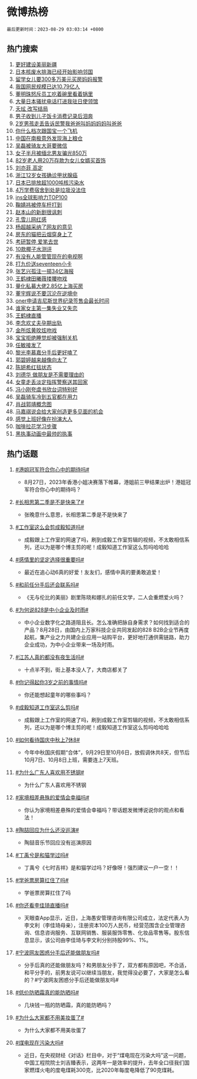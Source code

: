 # 微博热榜

`最后更新时间：2023-08-29 03:03:14 +0800`

## 热门搜索

1. [更好建设美丽新疆](https://m.weibo.cn/search?containerid=100103type%3D1%26t%3D10%26q%3D%23%E6%9B%B4%E5%A5%BD%E5%BB%BA%E8%AE%BE%E7%BE%8E%E4%B8%BD%E6%96%B0%E7%96%86%23&stream_entry_id=51&isnewpage=1&extparam=seat%3D1%26pos%3D0%26filter_type%3Drealtimehot%26cate%3D10103%26stream_entry_id%3D51%26dgr%3D0%26c_type%3D51%26display_time%3D1693249393%26pre_seqid%3D1693249393614027346144&luicode=10000011&lfid=106003type%253D25%2526t%253D3%2526disable_hot%253D1%2526filter_type%253Drealtimehot)
1. [日本核废水排海已经开始影响邻国](https://m.weibo.cn/search?containerid=100103type%3D1%26t%3D10%26q%3D%23%E6%97%A5%E6%9C%AC%E6%A0%B8%E5%BA%9F%E6%B0%B4%E6%8E%92%E6%B5%B7%E5%B7%B2%E7%BB%8F%E5%BC%80%E5%A7%8B%E5%BD%B1%E5%93%8D%E9%82%BB%E5%9B%BD%23&stream_entry_id=31&isnewpage=1&extparam=seat%3D1%26c_type%3D31%26realpos%3D1%26stream_entry_id%3D31%26band_rank%3D1%26pos%3D0%26dgr%3D0%26cate%3D5001%26lcate%3D5001%26flag%3D2%26q%3D%2523%25E6%2597%25A5%25E6%259C%25AC%25E6%25A0%25B8%25E5%25BA%259F%25E6%25B0%25B4%25E6%258E%2592%25E6%25B5%25B7%25E5%25B7%25B2%25E7%25BB%258F%25E5%25BC%2580%25E5%25A7%258B%25E5%25BD%25B1%25E5%2593%258D%25E9%2582%25BB%25E5%259B%25BD%2523%26filter_type%3Drealtimehot%26display_time%3D1693249393%26pre_seqid%3D1693249393614027346144&luicode=10000011&lfid=106003type%253D25%2526t%253D3%2526disable_hot%253D1%2526filter_type%253Drealtimehot)
1. [留学女儿要300多万美元买房妈妈报警](https://m.weibo.cn/search?containerid=100103type%3D1%26t%3D10%26q%3D%23%E7%95%99%E5%AD%A6%E5%A5%B3%E5%84%BF%E8%A6%81300%E5%A4%9A%E4%B8%87%E7%BE%8E%E5%85%83%E4%B9%B0%E6%88%BF%E5%A6%88%E5%A6%88%E6%8A%A5%E8%AD%A6%23&stream_entry_id=31&isnewpage=1&extparam=seat%3D1%26c_type%3D31%26realpos%3D2%26stream_entry_id%3D31%26band_rank%3D2%26pos%3D1%26dgr%3D0%26cate%3D5001%26lcate%3D5001%26flag%3D2%26q%3D%2523%25E7%2595%2599%25E5%25AD%25A6%25E5%25A5%25B3%25E5%2584%25BF%25E8%25A6%2581300%25E5%25A4%259A%25E4%25B8%2587%25E7%25BE%258E%25E5%2585%2583%25E4%25B9%25B0%25E6%2588%25BF%25E5%25A6%2588%25E5%25A6%2588%25E6%258A%25A5%25E8%25AD%25A6%2523%26filter_type%3Drealtimehot%26display_time%3D1693249393%26pre_seqid%3D1693249393614027346144&luicode=10000011&lfid=106003type%253D25%2526t%253D3%2526disable_hot%253D1%2526filter_type%253Drealtimehot)
1. [我国网民规模已达10.79亿人](https://m.weibo.cn/search?containerid=100103type%3D1%26t%3D10%26q%3D%23%E6%88%91%E5%9B%BD%E7%BD%91%E6%B0%91%E8%A7%84%E6%A8%A1%E5%B7%B2%E8%BE%BE10.79%E4%BA%BF%E4%BA%BA%23&stream_entry_id=31&isnewpage=1&extparam=seat%3D1%26c_type%3D31%26realpos%3D3%26stream_entry_id%3D31%26band_rank%3D3%26pos%3D2%26dgr%3D0%26cate%3D5001%26lcate%3D5001%26flag%3D0%26q%3D%2523%25E6%2588%2591%25E5%259B%25BD%25E7%25BD%2591%25E6%25B0%2591%25E8%25A7%2584%25E6%25A8%25A1%25E5%25B7%25B2%25E8%25BE%25BE10.79%25E4%25BA%25BF%25E4%25BA%25BA%2523%26filter_type%3Drealtimehot%26display_time%3D1693249393%26pre_seqid%3D1693249393614027346144&luicode=10000011&lfid=106003type%253D25%2526t%253D3%2526disable_hot%253D1%2526filter_type%253Drealtimehot)
1. [董明珠怒斥员工吃着碗里看着锅里](https://m.weibo.cn/search?containerid=100103type%3D1%26t%3D10%26q%3D%23%E8%91%A3%E6%98%8E%E7%8F%A0%E6%80%92%E6%96%A5%E5%91%98%E5%B7%A5%E5%90%83%E7%9D%80%E7%A2%97%E9%87%8C%E7%9C%8B%E7%9D%80%E9%94%85%E9%87%8C%23&stream_entry_id=31&isnewpage=1&extparam=seat%3D1%26c_type%3D31%26realpos%3D4%26stream_entry_id%3D31%26band_rank%3D4%26pos%3D3%26dgr%3D0%26cate%3D5001%26lcate%3D5001%26flag%3D2%26q%3D%2523%25E8%2591%25A3%25E6%2598%258E%25E7%258F%25A0%25E6%2580%2592%25E6%2596%25A5%25E5%2591%2598%25E5%25B7%25A5%25E5%2590%2583%25E7%259D%2580%25E7%25A2%2597%25E9%2587%258C%25E7%259C%258B%25E7%259D%2580%25E9%2594%2585%25E9%2587%258C%2523%26filter_type%3Drealtimehot%26display_time%3D1693249393%26pre_seqid%3D1693249393614027346144&luicode=10000011&lfid=106003type%253D25%2526t%253D3%2526disable_hot%253D1%2526filter_type%253Drealtimehot)
1. [大量日本骚扰电话打进我驻日使领馆](https://m.weibo.cn/search?containerid=100103type%3D1%26t%3D10%26q%3D%23%E5%A4%A7%E9%87%8F%E6%97%A5%E6%9C%AC%E9%AA%9A%E6%89%B0%E7%94%B5%E8%AF%9D%E6%89%93%E8%BF%9B%E6%88%91%E9%A9%BB%E6%97%A5%E4%BD%BF%E9%A2%86%E9%A6%86%23&stream_entry_id=31&isnewpage=1&extparam=seat%3D1%26c_type%3D31%26realpos%3D5%26stream_entry_id%3D31%26band_rank%3D5%26pos%3D4%26dgr%3D0%26cate%3D5001%26lcate%3D5001%26flag%3D16%26q%3D%2523%25E5%25A4%25A7%25E9%2587%258F%25E6%2597%25A5%25E6%259C%25AC%25E9%25AA%259A%25E6%2589%25B0%25E7%2594%25B5%25E8%25AF%259D%25E6%2589%2593%25E8%25BF%259B%25E6%2588%2591%25E9%25A9%25BB%25E6%2597%25A5%25E4%25BD%25BF%25E9%25A2%2586%25E9%25A6%2586%2523%26filter_type%3Drealtimehot%26display_time%3D1693249393%26pre_seqid%3D1693249393614027346144&luicode=10000011&lfid=106003type%253D25%2526t%253D3%2526disable_hot%253D1%2526filter_type%253Drealtimehot)
1. [夭玹 改写结局](https://m.weibo.cn/search?containerid=100103type%3D1%26t%3D10%26q%3D%E5%A4%AD%E7%8E%B9+%E6%94%B9%E5%86%99%E7%BB%93%E5%B1%80&stream_entry_id=31&isnewpage=1&extparam=seat%3D1%26c_type%3D31%26realpos%3D6%26stream_entry_id%3D31%26band_rank%3D6%26pos%3D5%26dgr%3D0%26cate%3D5001%26lcate%3D5001%26flag%3D0%26q%3D%25E5%25A4%25AD%25E7%258E%25B9%2520%25E6%2594%25B9%25E5%2586%2599%25E7%25BB%2593%25E5%25B1%2580%26filter_type%3Drealtimehot%26display_time%3D1693249393%26pre_seqid%3D1693249393614027346144&luicode=10000011&lfid=106003type%253D25%2526t%253D3%2526disable_hot%253D1%2526filter_type%253Drealtimehot)
1. [男子收到儿子饭卡消费记录后泪奔](https://m.weibo.cn/search?containerid=100103type%3D1%26t%3D10%26q%3D%23%E7%94%B7%E5%AD%90%E6%94%B6%E5%88%B0%E5%84%BF%E5%AD%90%E9%A5%AD%E5%8D%A1%E6%B6%88%E8%B4%B9%E8%AE%B0%E5%BD%95%E5%90%8E%E6%B3%AA%E5%A5%94%23&stream_entry_id=31&isnewpage=1&extparam=seat%3D1%26c_type%3D31%26realpos%3D7%26stream_entry_id%3D31%26band_rank%3D7%26pos%3D6%26dgr%3D0%26cate%3D5001%26lcate%3D5001%26flag%3D32768%26q%3D%2523%25E7%2594%25B7%25E5%25AD%2590%25E6%2594%25B6%25E5%2588%25B0%25E5%2584%25BF%25E5%25AD%2590%25E9%25A5%25AD%25E5%258D%25A1%25E6%25B6%2588%25E8%25B4%25B9%25E8%25AE%25B0%25E5%25BD%2595%25E5%2590%258E%25E6%25B3%25AA%25E5%25A5%2594%2523%26filter_type%3Drealtimehot%26display_time%3D1693249393%26pre_seqid%3D1693249393614027346144&luicode=10000011&lfid=106003type%253D25%2526t%253D3%2526disable_hot%253D1%2526filter_type%253Drealtimehot)
1. [2岁男孩走丢告诉民警我爸爸叫妈妈妈妈叫爸爸](https://m.weibo.cn/search?containerid=100103type%3D1%26t%3D10%26q%3D%232%E5%B2%81%E7%94%B7%E5%AD%A9%E8%B5%B0%E4%B8%A2%E5%91%8A%E8%AF%89%E6%B0%91%E8%AD%A6%E6%88%91%E7%88%B8%E7%88%B8%E5%8F%AB%E5%A6%88%E5%A6%88%E5%A6%88%E5%A6%88%E5%8F%AB%E7%88%B8%E7%88%B8%23&stream_entry_id=31&isnewpage=1&extparam=seat%3D1%26c_type%3D31%26realpos%3D8%26stream_entry_id%3D31%26band_rank%3D8%26pos%3D7%26dgr%3D0%26cate%3D5001%26lcate%3D5001%26flag%3D32768%26q%3D%25232%25E5%25B2%2581%25E7%2594%25B7%25E5%25AD%25A9%25E8%25B5%25B0%25E4%25B8%25A2%25E5%2591%258A%25E8%25AF%2589%25E6%25B0%2591%25E8%25AD%25A6%25E6%2588%2591%25E7%2588%25B8%25E7%2588%25B8%25E5%258F%25AB%25E5%25A6%2588%25E5%25A6%2588%25E5%25A6%2588%25E5%25A6%2588%25E5%258F%25AB%25E7%2588%25B8%25E7%2588%25B8%2523%26filter_type%3Drealtimehot%26display_time%3D1693249393%26pre_seqid%3D1693249393614027346144&luicode=10000011&lfid=106003type%253D25%2526t%253D3%2526disable_hot%253D1%2526filter_type%253Drealtimehot)
1. [你什么档次跟国宝一个飞机](https://m.weibo.cn/search?containerid=100103type%3D1%26t%3D10%26q%3D%23%E4%BD%A0%E4%BB%80%E4%B9%88%E6%A1%A3%E6%AC%A1%E8%B7%9F%E5%9B%BD%E5%AE%9D%E4%B8%80%E4%B8%AA%E9%A3%9E%E6%9C%BA%23&stream_entry_id=31&isnewpage=1&extparam=seat%3D1%26c_type%3D31%26realpos%3D9%26stream_entry_id%3D31%26band_rank%3D9%26pos%3D8%26dgr%3D0%26cate%3D5001%26lcate%3D5001%26flag%3D32768%26q%3D%2523%25E4%25BD%25A0%25E4%25BB%2580%25E4%25B9%2588%25E6%25A1%25A3%25E6%25AC%25A1%25E8%25B7%259F%25E5%259B%25BD%25E5%25AE%259D%25E4%25B8%2580%25E4%25B8%25AA%25E9%25A3%259E%25E6%259C%25BA%2523%26filter_type%3Drealtimehot%26display_time%3D1693249393%26pre_seqid%3D1693249393614027346144&luicode=10000011&lfid=106003type%253D25%2526t%253D3%2526disable_hot%253D1%2526filter_type%253Drealtimehot)
1. [中国在南极意外发现海上粮仓](https://m.weibo.cn/search?containerid=100103type%3D1%26t%3D10%26q%3D%23%E4%B8%AD%E5%9B%BD%E5%9C%A8%E5%8D%97%E6%9E%81%E6%84%8F%E5%A4%96%E5%8F%91%E7%8E%B0%E6%B5%B7%E4%B8%8A%E7%B2%AE%E4%BB%93%23&stream_entry_id=31&isnewpage=1&extparam=seat%3D1%26c_type%3D31%26realpos%3D10%26stream_entry_id%3D31%26band_rank%3D10%26pos%3D9%26dgr%3D0%26cate%3D5001%26lcate%3D5001%26flag%3D0%26q%3D%2523%25E4%25B8%25AD%25E5%259B%25BD%25E5%259C%25A8%25E5%258D%2597%25E6%259E%2581%25E6%2584%258F%25E5%25A4%2596%25E5%258F%2591%25E7%258E%25B0%25E6%25B5%25B7%25E4%25B8%258A%25E7%25B2%25AE%25E4%25BB%2593%2523%26filter_type%3Drealtimehot%26display_time%3D1693249393%26pre_seqid%3D1693249393614027346144&luicode=10000011&lfid=106003type%253D25%2526t%253D3%2526disable_hot%253D1%2526filter_type%253Drealtimehot)
1. [吴磊被骑友大哥要微信](https://m.weibo.cn/search?containerid=100103type%3D1%26t%3D10%26q%3D%23%E5%90%B4%E7%A3%8A%E8%A2%AB%E9%AA%91%E5%8F%8B%E5%A4%A7%E5%93%A5%E8%A6%81%E5%BE%AE%E4%BF%A1%23&stream_entry_id=31&isnewpage=1&extparam=seat%3D1%26c_type%3D31%26realpos%3D11%26stream_entry_id%3D31%26band_rank%3D11%26pos%3D10%26dgr%3D0%26cate%3D5001%26lcate%3D5001%26flag%3D2%26q%3D%2523%25E5%2590%25B4%25E7%25A3%258A%25E8%25A2%25AB%25E9%25AA%2591%25E5%258F%258B%25E5%25A4%25A7%25E5%2593%25A5%25E8%25A6%2581%25E5%25BE%25AE%25E4%25BF%25A1%2523%26filter_type%3Drealtimehot%26display_time%3D1693249393%26pre_seqid%3D1693249393614027346144&luicode=10000011&lfid=106003type%253D25%2526t%253D3%2526disable_hot%253D1%2526filter_type%253Drealtimehot)
1. [女子半月被缅北男友骗光850万](https://m.weibo.cn/search?containerid=100103type%3D1%26t%3D10%26q%3D%23%E5%A5%B3%E5%AD%90%E5%8D%8A%E6%9C%88%E8%A2%AB%E7%BC%85%E5%8C%97%E7%94%B7%E5%8F%8B%E9%AA%97%E5%85%89850%E4%B8%87%23&stream_entry_id=31&isnewpage=1&extparam=seat%3D1%26c_type%3D31%26realpos%3D12%26stream_entry_id%3D31%26band_rank%3D12%26pos%3D11%26dgr%3D0%26cate%3D5001%26lcate%3D5001%26flag%3D0%26q%3D%2523%25E5%25A5%25B3%25E5%25AD%2590%25E5%258D%258A%25E6%259C%2588%25E8%25A2%25AB%25E7%25BC%2585%25E5%258C%2597%25E7%2594%25B7%25E5%258F%258B%25E9%25AA%2597%25E5%2585%2589850%25E4%25B8%2587%2523%26filter_type%3Drealtimehot%26display_time%3D1693249393%26pre_seqid%3D1693249393614027346144&luicode=10000011&lfid=106003type%253D25%2526t%253D3%2526disable_hot%253D1%2526filter_type%253Drealtimehot)
1. [82岁老人用20万存款为女儿女婿买首饰](https://m.weibo.cn/search?containerid=100103type%3D1%26t%3D10%26q%3D%2382%E5%B2%81%E8%80%81%E4%BA%BA%E7%94%A820%E4%B8%87%E5%AD%98%E6%AC%BE%E4%B8%BA%E5%A5%B3%E5%84%BF%E5%A5%B3%E5%A9%BF%E4%B9%B0%E9%A6%96%E9%A5%B0%23&stream_entry_id=31&isnewpage=1&extparam=seat%3D1%26c_type%3D31%26realpos%3D13%26stream_entry_id%3D31%26band_rank%3D13%26pos%3D12%26dgr%3D0%26cate%3D5001%26lcate%3D5001%26flag%3D32768%26q%3D%252382%25E5%25B2%2581%25E8%2580%2581%25E4%25BA%25BA%25E7%2594%25A820%25E4%25B8%2587%25E5%25AD%2598%25E6%25AC%25BE%25E4%25B8%25BA%25E5%25A5%25B3%25E5%2584%25BF%25E5%25A5%25B3%25E5%25A9%25BF%25E4%25B9%25B0%25E9%25A6%2596%25E9%25A5%25B0%2523%26filter_type%3Drealtimehot%26display_time%3D1693249393%26pre_seqid%3D1693249393614027346144&luicode=10000011&lfid=106003type%253D25%2526t%253D3%2526disable_hot%253D1%2526filter_type%253Drealtimehot)
1. [刘亦菲 高定](https://m.weibo.cn/search?containerid=100103type%3D1%26t%3D10%26q%3D%E5%88%98%E4%BA%A6%E8%8F%B2+%E9%AB%98%E5%AE%9A&stream_entry_id=31&isnewpage=1&extparam=seat%3D1%26c_type%3D31%26realpos%3D14%26stream_entry_id%3D31%26band_rank%3D14%26pos%3D13%26dgr%3D0%26cate%3D5001%26lcate%3D5001%26flag%3D0%26q%3D%25E5%2588%2598%25E4%25BA%25A6%25E8%258F%25B2%2520%25E9%25AB%2598%25E5%25AE%259A%26filter_type%3Drealtimehot%26display_time%3D1693249393%26pre_seqid%3D1693249393614027346144&luicode=10000011&lfid=106003type%253D25%2526t%253D3%2526disable_hot%253D1%2526filter_type%253Drealtimehot)
1. [浙江12岁女孩确诊甲状腺癌](https://m.weibo.cn/search?containerid=100103type%3D1%26t%3D10%26q%3D%23%E6%B5%99%E6%B1%9F12%E5%B2%81%E5%A5%B3%E5%AD%A9%E7%A1%AE%E8%AF%8A%E7%94%B2%E7%8A%B6%E8%85%BA%E7%99%8C%23&stream_entry_id=31&isnewpage=1&extparam=seat%3D1%26c_type%3D31%26realpos%3D15%26stream_entry_id%3D31%26band_rank%3D15%26pos%3D14%26dgr%3D0%26cate%3D5001%26lcate%3D5001%26flag%3D0%26q%3D%2523%25E6%25B5%2599%25E6%25B1%259F12%25E5%25B2%2581%25E5%25A5%25B3%25E5%25AD%25A9%25E7%25A1%25AE%25E8%25AF%258A%25E7%2594%25B2%25E7%258A%25B6%25E8%2585%25BA%25E7%2599%258C%2523%26filter_type%3Drealtimehot%26display_time%3D1693249393%26pre_seqid%3D1693249393614027346144&luicode=10000011&lfid=106003type%253D25%2526t%253D3%2526disable_hot%253D1%2526filter_type%253Drealtimehot)
1. [日本已排放超1000吨核污染水](https://m.weibo.cn/search?containerid=100103type%3D1%26t%3D10%26q%3D%23%E6%97%A5%E6%9C%AC%E5%B7%B2%E6%8E%92%E6%94%BE%E8%B6%851000%E5%90%A8%E6%A0%B8%E6%B1%A1%E6%9F%93%E6%B0%B4%23&stream_entry_id=31&isnewpage=1&extparam=seat%3D1%26c_type%3D31%26realpos%3D16%26stream_entry_id%3D31%26band_rank%3D16%26pos%3D15%26dgr%3D0%26cate%3D5001%26lcate%3D5001%26flag%3D0%26q%3D%2523%25E6%2597%25A5%25E6%259C%25AC%25E5%25B7%25B2%25E6%258E%2592%25E6%2594%25BE%25E8%25B6%25851000%25E5%2590%25A8%25E6%25A0%25B8%25E6%25B1%25A1%25E6%259F%2593%25E6%25B0%25B4%2523%26filter_type%3Drealtimehot%26display_time%3D1693249393%26pre_seqid%3D1693249393614027346144&luicode=10000011&lfid=106003type%253D25%2526t%253D3%2526disable_hot%253D1%2526filter_type%253Drealtimehot)
1. [4万学费宿舍到处是垃圾没法住](https://m.weibo.cn/search?containerid=100103type%3D1%26t%3D10%26q%3D%234%E4%B8%87%E5%AD%A6%E8%B4%B9%E5%AE%BF%E8%88%8D%E5%88%B0%E5%A4%84%E6%98%AF%E5%9E%83%E5%9C%BE%E6%B2%A1%E6%B3%95%E4%BD%8F%23&stream_entry_id=31&isnewpage=1&extparam=seat%3D1%26c_type%3D31%26realpos%3D17%26stream_entry_id%3D31%26band_rank%3D17%26pos%3D16%26dgr%3D0%26cate%3D5001%26lcate%3D5001%26flag%3D0%26q%3D%25234%25E4%25B8%2587%25E5%25AD%25A6%25E8%25B4%25B9%25E5%25AE%25BF%25E8%2588%258D%25E5%2588%25B0%25E5%25A4%2584%25E6%2598%25AF%25E5%259E%2583%25E5%259C%25BE%25E6%25B2%25A1%25E6%25B3%2595%25E4%25BD%258F%2523%26filter_type%3Drealtimehot%26display_time%3D1693249393%26pre_seqid%3D1693249393614027346144&luicode=10000011&lfid=106003type%253D25%2526t%253D3%2526disable_hot%253D1%2526filter_type%253Drealtimehot)
1. [ins全球影响力TOP100](https://m.weibo.cn/search?containerid=100103type%3D1%26t%3D10%26q%3Dins%E5%85%A8%E7%90%83%E5%BD%B1%E5%93%8D%E5%8A%9BTOP100&stream_entry_id=31&isnewpage=1&extparam=seat%3D1%26c_type%3D31%26realpos%3D18%26stream_entry_id%3D31%26band_rank%3D18%26pos%3D17%26dgr%3D0%26cate%3D5001%26lcate%3D5001%26flag%3D0%26q%3Dins%25E5%2585%25A8%25E7%2590%2583%25E5%25BD%25B1%25E5%2593%258D%25E5%258A%259BTOP100%26filter_type%3Drealtimehot%26display_time%3D1693249393%26pre_seqid%3D1693249393614027346144&luicode=10000011&lfid=106003type%253D25%2526t%253D3%2526disable_hot%253D1%2526filter_type%253Drealtimehot)
1. [鞠婧祎被停车杆打到](https://m.weibo.cn/search?containerid=100103type%3D1%26t%3D10%26q%3D%23%E9%9E%A0%E5%A9%A7%E7%A5%8E%E8%A2%AB%E5%81%9C%E8%BD%A6%E6%9D%86%E6%89%93%E5%88%B0%23&stream_entry_id=31&isnewpage=1&extparam=seat%3D1%26c_type%3D31%26realpos%3D19%26stream_entry_id%3D31%26band_rank%3D19%26pos%3D18%26dgr%3D0%26cate%3D5001%26lcate%3D5001%26flag%3D0%26q%3D%2523%25E9%259E%25A0%25E5%25A9%25A7%25E7%25A5%258E%25E8%25A2%25AB%25E5%2581%259C%25E8%25BD%25A6%25E6%259D%2586%25E6%2589%2593%25E5%2588%25B0%2523%26filter_type%3Drealtimehot%26display_time%3D1693249393%26pre_seqid%3D1693249393614027346144&luicode=10000011&lfid=106003type%253D25%2526t%253D3%2526disable_hot%253D1%2526filter_type%253Drealtimehot)
1. [赵本山的新剧很讽刺](https://m.weibo.cn/search?containerid=100103type%3D1%26t%3D10%26q%3D%23%E8%B5%B5%E6%9C%AC%E5%B1%B1%E7%9A%84%E6%96%B0%E5%89%A7%E5%BE%88%E8%AE%BD%E5%88%BA%23&stream_entry_id=31&isnewpage=1&extparam=seat%3D1%26c_type%3D31%26realpos%3D20%26stream_entry_id%3D31%26band_rank%3D20%26pos%3D19%26dgr%3D0%26cate%3D5001%26lcate%3D5001%26flag%3D0%26q%3D%2523%25E8%25B5%25B5%25E6%259C%25AC%25E5%25B1%25B1%25E7%259A%2584%25E6%2596%25B0%25E5%2589%25A7%25E5%25BE%2588%25E8%25AE%25BD%25E5%2588%25BA%2523%26filter_type%3Drealtimehot%26display_time%3D1693249393%26pre_seqid%3D1693249393614027346144&luicode=10000011&lfid=106003type%253D25%2526t%253D3%2526disable_hot%253D1%2526filter_type%253Drealtimehot)
1. [孔雪儿网红感](https://m.weibo.cn/search?containerid=100103type%3D1%26t%3D10%26q%3D%23%E5%AD%94%E9%9B%AA%E5%84%BF%E7%BD%91%E7%BA%A2%E6%84%9F%23&stream_entry_id=31&isnewpage=1&extparam=seat%3D1%26c_type%3D31%26realpos%3D21%26stream_entry_id%3D31%26band_rank%3D21%26pos%3D20%26dgr%3D0%26cate%3D5001%26lcate%3D5001%26flag%3D0%26q%3D%2523%25E5%25AD%2594%25E9%259B%25AA%25E5%2584%25BF%25E7%25BD%2591%25E7%25BA%25A2%25E6%2584%259F%2523%26filter_type%3Drealtimehot%26display_time%3D1693249393%26pre_seqid%3D1693249393614027346144&luicode=10000011&lfid=106003type%253D25%2526t%253D3%2526disable_hot%253D1%2526filter_type%253Drealtimehot)
1. [杨超越采纳了网友的意见](https://m.weibo.cn/search?containerid=100103type%3D1%26t%3D10%26q%3D%23%E6%9D%A8%E8%B6%85%E8%B6%8A%E9%87%87%E7%BA%B3%E4%BA%86%E7%BD%91%E5%8F%8B%E7%9A%84%E6%84%8F%E8%A7%81%23&stream_entry_id=31&isnewpage=1&extparam=seat%3D1%26c_type%3D31%26realpos%3D22%26stream_entry_id%3D31%26band_rank%3D22%26pos%3D21%26dgr%3D0%26cate%3D5001%26lcate%3D5001%26flag%3D0%26q%3D%2523%25E6%259D%25A8%25E8%25B6%2585%25E8%25B6%258A%25E9%2587%2587%25E7%25BA%25B3%25E4%25BA%2586%25E7%25BD%2591%25E5%258F%258B%25E7%259A%2584%25E6%2584%258F%25E8%25A7%2581%2523%26filter_type%3Drealtimehot%26display_time%3D1693249393%26pre_seqid%3D1693249393614027346144&luicode=10000011&lfid=106003type%253D25%2526t%253D3%2526disable_hot%253D1%2526filter_type%253Drealtimehot)
1. [房东的猫把云烟穿身上了](https://m.weibo.cn/search?containerid=100103type%3D1%26t%3D10%26q%3D%23%E6%88%BF%E4%B8%9C%E7%9A%84%E7%8C%AB%E6%8A%8A%E4%BA%91%E7%83%9F%E7%A9%BF%E8%BA%AB%E4%B8%8A%E4%BA%86%23&stream_entry_id=31&isnewpage=1&extparam=seat%3D1%26c_type%3D31%26realpos%3D23%26stream_entry_id%3D31%26band_rank%3D23%26pos%3D22%26dgr%3D0%26cate%3D5001%26lcate%3D5001%26flag%3D0%26q%3D%2523%25E6%2588%25BF%25E4%25B8%259C%25E7%259A%2584%25E7%258C%25AB%25E6%258A%258A%25E4%25BA%2591%25E7%2583%259F%25E7%25A9%25BF%25E8%25BA%25AB%25E4%25B8%258A%25E4%25BA%2586%2523%26filter_type%3Drealtimehot%26display_time%3D1693249393%26pre_seqid%3D1693249393614027346144&luicode=10000011&lfid=106003type%253D25%2526t%253D3%2526disable_hot%253D1%2526filter_type%253Drealtimehot)
1. [考研暂停 爱笔去世](https://m.weibo.cn/search?containerid=100103type%3D1%26t%3D10%26q%3D%E8%80%83%E7%A0%94%E6%9A%82%E5%81%9C+%E7%88%B1%E7%AC%94%E5%8E%BB%E4%B8%96&stream_entry_id=31&isnewpage=1&extparam=seat%3D1%26c_type%3D31%26realpos%3D24%26stream_entry_id%3D31%26band_rank%3D24%26pos%3D23%26dgr%3D0%26cate%3D5001%26lcate%3D5001%26flag%3D0%26q%3D%25E8%2580%2583%25E7%25A0%2594%25E6%259A%2582%25E5%2581%259C%2520%25E7%2588%25B1%25E7%25AC%2594%25E5%258E%25BB%25E4%25B8%2596%26filter_type%3Drealtimehot%26display_time%3D1693249393%26pre_seqid%3D1693249393614027346144&luicode=10000011&lfid=106003type%253D25%2526t%253D3%2526disable_hot%253D1%2526filter_type%253Drealtimehot)
1. [10款椰子水测评](https://m.weibo.cn/search?containerid=100103type%3D1%26t%3D10%26q%3D10%E6%AC%BE%E6%A4%B0%E5%AD%90%E6%B0%B4%E6%B5%8B%E8%AF%84&stream_entry_id=31&isnewpage=1&extparam=seat%3D1%26c_type%3D31%26realpos%3D25%26stream_entry_id%3D31%26band_rank%3D25%26pos%3D24%26dgr%3D0%26cate%3D5001%26lcate%3D5001%26flag%3D0%26q%3D10%25E6%25AC%25BE%25E6%25A4%25B0%25E5%25AD%2590%25E6%25B0%25B4%25E6%25B5%258B%25E8%25AF%2584%26filter_type%3Drealtimehot%26display_time%3D1693249393%26pre_seqid%3D1693249393614027346144&luicode=10000011&lfid=106003type%253D25%2526t%253D3%2526disable_hot%253D1%2526filter_type%253Drealtimehot)
1. [有没有人能管管现在的电视啊](https://m.weibo.cn/search?containerid=100103type%3D1%26t%3D10%26q%3D%E6%9C%89%E6%B2%A1%E6%9C%89%E4%BA%BA%E8%83%BD%E7%AE%A1%E7%AE%A1%E7%8E%B0%E5%9C%A8%E7%9A%84%E7%94%B5%E8%A7%86%E5%95%8A&stream_entry_id=31&isnewpage=1&extparam=seat%3D1%26c_type%3D31%26realpos%3D26%26stream_entry_id%3D31%26band_rank%3D26%26pos%3D25%26dgr%3D0%26cate%3D5001%26lcate%3D5001%26flag%3D0%26q%3D%25E6%259C%2589%25E6%25B2%25A1%25E6%259C%2589%25E4%25BA%25BA%25E8%2583%25BD%25E7%25AE%25A1%25E7%25AE%25A1%25E7%258E%25B0%25E5%259C%25A8%25E7%259A%2584%25E7%2594%25B5%25E8%25A7%2586%25E5%2595%258A%26filter_type%3Drealtimehot%26display_time%3D1693249393%26pre_seqid%3D1693249393614027346144&luicode=10000011&lfid=106003type%253D25%2526t%253D3%2526disable_hot%253D1%2526filter_type%253Drealtimehot)
1. [打九价送seventeen小卡](https://m.weibo.cn/search?containerid=100103type%3D1%26t%3D10%26q%3D%E6%89%93%E4%B9%9D%E4%BB%B7%E9%80%81seventeen%E5%B0%8F%E5%8D%A1&stream_entry_id=31&isnewpage=1&extparam=seat%3D1%26c_type%3D31%26realpos%3D27%26stream_entry_id%3D31%26band_rank%3D27%26pos%3D26%26dgr%3D0%26cate%3D5001%26lcate%3D5001%26flag%3D0%26q%3D%25E6%2589%2593%25E4%25B9%259D%25E4%25BB%25B7%25E9%2580%2581seventeen%25E5%25B0%258F%25E5%258D%25A1%26filter_type%3Drealtimehot%26display_time%3D1693249393%26pre_seqid%3D1693249393614027346144&luicode=10000011&lfid=106003type%253D25%2526t%253D3%2526disable_hot%253D1%2526filter_type%253Drealtimehot)
1. [张艺兴孤注一掷34亿海报](https://m.weibo.cn/search?containerid=100103type%3D1%26t%3D10%26q%3D%23%E5%BC%A0%E8%89%BA%E5%85%B4%E5%AD%A4%E6%B3%A8%E4%B8%80%E6%8E%B734%E4%BA%BF%E6%B5%B7%E6%8A%A5%23&stream_entry_id=31&isnewpage=1&extparam=seat%3D1%26c_type%3D31%26realpos%3D28%26stream_entry_id%3D31%26band_rank%3D28%26pos%3D27%26dgr%3D0%26cate%3D5001%26lcate%3D5001%26flag%3D1%26q%3D%2523%25E5%25BC%25A0%25E8%2589%25BA%25E5%2585%25B4%25E5%25AD%25A4%25E6%25B3%25A8%25E4%25B8%2580%25E6%258E%25B734%25E4%25BA%25BF%25E6%25B5%25B7%25E6%258A%25A5%2523%26filter_type%3Drealtimehot%26display_time%3D1693249393%26pre_seqid%3D1693249393614027346144&luicode=10000011&lfid=106003type%253D25%2526t%253D3%2526disable_hot%253D1%2526filter_type%253Drealtimehot)
1. [王鹤棣田曦薇搂腰吻戏](https://m.weibo.cn/search?containerid=100103type%3D1%26t%3D10%26q%3D%23%E7%8E%8B%E9%B9%A4%E6%A3%A3%E7%94%B0%E6%9B%A6%E8%96%87%E6%90%82%E8%85%B0%E5%90%BB%E6%88%8F%23&stream_entry_id=31&isnewpage=1&extparam=seat%3D1%26c_type%3D31%26realpos%3D29%26stream_entry_id%3D31%26band_rank%3D29%26pos%3D28%26dgr%3D0%26cate%3D5001%26lcate%3D5001%26flag%3D0%26q%3D%2523%25E7%258E%258B%25E9%25B9%25A4%25E6%25A3%25A3%25E7%2594%25B0%25E6%259B%25A6%25E8%2596%2587%25E6%2590%2582%25E8%2585%25B0%25E5%2590%25BB%25E6%2588%258F%2523%26filter_type%3Drealtimehot%26display_time%3D1693249393%26pre_seqid%3D1693249393614027346144&luicode=10000011&lfid=106003type%253D25%2526t%253D3%2526disable_hot%253D1%2526filter_type%253Drealtimehot)
1. [量化私募大佬2.85亿上海买房](https://m.weibo.cn/search?containerid=100103type%3D1%26t%3D10%26q%3D%23%E9%87%8F%E5%8C%96%E7%A7%81%E5%8B%9F%E5%A4%A7%E4%BD%AC2.85%E4%BA%BF%E4%B8%8A%E6%B5%B7%E4%B9%B0%E6%88%BF%23&stream_entry_id=31&isnewpage=1&extparam=seat%3D1%26c_type%3D31%26realpos%3D30%26stream_entry_id%3D31%26band_rank%3D30%26pos%3D29%26dgr%3D0%26cate%3D5001%26lcate%3D5001%26flag%3D0%26q%3D%2523%25E9%2587%258F%25E5%258C%2596%25E7%25A7%2581%25E5%258B%259F%25E5%25A4%25A7%25E4%25BD%25AC2.85%25E4%25BA%25BF%25E4%25B8%258A%25E6%25B5%25B7%25E4%25B9%25B0%25E6%2588%25BF%2523%26filter_type%3Drealtimehot%26display_time%3D1693249393%26pre_seqid%3D1693249393614027346144&luicode=10000011&lfid=106003type%253D25%2526t%253D3%2526disable_hot%253D1%2526filter_type%253Drealtimehot)
1. [董宇辉说不要沉沦在逆境中](https://m.weibo.cn/search?containerid=100103type%3D1%26t%3D10%26q%3D%E8%91%A3%E5%AE%87%E8%BE%89%E8%AF%B4%E4%B8%8D%E8%A6%81%E6%B2%89%E6%B2%A6%E5%9C%A8%E9%80%86%E5%A2%83%E4%B8%AD&stream_entry_id=31&isnewpage=1&extparam=seat%3D1%26c_type%3D31%26realpos%3D31%26stream_entry_id%3D31%26band_rank%3D31%26pos%3D30%26dgr%3D0%26cate%3D5001%26lcate%3D5001%26flag%3D1%26q%3D%25E8%2591%25A3%25E5%25AE%2587%25E8%25BE%2589%25E8%25AF%25B4%25E4%25B8%258D%25E8%25A6%2581%25E6%25B2%2589%25E6%25B2%25A6%25E5%259C%25A8%25E9%2580%2586%25E5%25A2%2583%25E4%25B8%25AD%26filter_type%3Drealtimehot%26display_time%3D1693249393%26pre_seqid%3D1693249393614027346144&luicode=10000011&lfid=106003type%253D25%2526t%253D3%2526disable_hot%253D1%2526filter_type%253Drealtimehot)
1. [oner申请吉尼斯世界纪录签售会最长时间](https://m.weibo.cn/search?containerid=100103type%3D1%26t%3D10%26q%3D%23oner%E7%94%B3%E8%AF%B7%E5%90%89%E5%B0%BC%E6%96%AF%E4%B8%96%E7%95%8C%E7%BA%AA%E5%BD%95%E7%AD%BE%E5%94%AE%E4%BC%9A%E6%9C%80%E9%95%BF%E6%97%B6%E9%97%B4%23&stream_entry_id=31&isnewpage=1&extparam=seat%3D1%26c_type%3D31%26realpos%3D32%26stream_entry_id%3D31%26band_rank%3D32%26pos%3D31%26dgr%3D0%26cate%3D5001%26lcate%3D5001%26flag%3D0%26q%3D%2523oner%25E7%2594%25B3%25E8%25AF%25B7%25E5%2590%2589%25E5%25B0%25BC%25E6%2596%25AF%25E4%25B8%2596%25E7%2595%258C%25E7%25BA%25AA%25E5%25BD%2595%25E7%25AD%25BE%25E5%2594%25AE%25E4%25BC%259A%25E6%259C%2580%25E9%2595%25BF%25E6%2597%25B6%25E9%2597%25B4%2523%26filter_type%3Drealtimehot%26display_time%3D1693249393%26pre_seqid%3D1693249393614027346144&luicode=10000011&lfid=106003type%253D25%2526t%253D3%2526disable_hot%253D1%2526filter_type%253Drealtimehot)
1. [谁家女主第一集失业又失恋](https://m.weibo.cn/search?containerid=100103type%3D1%26t%3D10%26q%3D%23%E8%B0%81%E5%AE%B6%E5%A5%B3%E4%B8%BB%E7%AC%AC%E4%B8%80%E9%9B%86%E5%A4%B1%E4%B8%9A%E5%8F%88%E5%A4%B1%E6%81%8B%23&stream_entry_id=31&isnewpage=1&extparam=seat%3D1%26c_type%3D31%26realpos%3D33%26stream_entry_id%3D31%26band_rank%3D33%26pos%3D32%26dgr%3D0%26cate%3D5001%26lcate%3D5001%26flag%3D0%26q%3D%2523%25E8%25B0%2581%25E5%25AE%25B6%25E5%25A5%25B3%25E4%25B8%25BB%25E7%25AC%25AC%25E4%25B8%2580%25E9%259B%2586%25E5%25A4%25B1%25E4%25B8%259A%25E5%258F%2588%25E5%25A4%25B1%25E6%2581%258B%2523%26filter_type%3Drealtimehot%26display_time%3D1693249393%26pre_seqid%3D1693249393614027346144&luicode=10000011&lfid=106003type%253D25%2526t%253D3%2526disable_hot%253D1%2526filter_type%253Drealtimehot)
1. [王鹤棣直播](https://m.weibo.cn/search?containerid=100103type%3D1%26t%3D10%26q%3D%E7%8E%8B%E9%B9%A4%E6%A3%A3%E7%9B%B4%E6%92%AD&stream_entry_id=31&isnewpage=1&extparam=seat%3D1%26c_type%3D31%26realpos%3D34%26stream_entry_id%3D31%26band_rank%3D34%26pos%3D33%26dgr%3D0%26cate%3D5001%26lcate%3D5001%26flag%3D0%26q%3D%25E7%258E%258B%25E9%25B9%25A4%25E6%25A3%25A3%25E7%259B%25B4%25E6%2592%25AD%26filter_type%3Drealtimehot%26display_time%3D1693249393%26pre_seqid%3D1693249393614027346144&luicode=10000011&lfid=106003type%253D25%2526t%253D3%2526disable_hot%253D1%2526filter_type%253Drealtimehot)
1. [李念欢丈夫孕期出轨](https://m.weibo.cn/search?containerid=100103type%3D1%26t%3D10%26q%3D%23%E6%9D%8E%E5%BF%B5%E6%AC%A2%E4%B8%88%E5%A4%AB%E5%AD%95%E6%9C%9F%E5%87%BA%E8%BD%A8%23&stream_entry_id=31&isnewpage=1&extparam=seat%3D1%26c_type%3D31%26realpos%3D35%26stream_entry_id%3D31%26band_rank%3D35%26pos%3D34%26dgr%3D0%26cate%3D5001%26lcate%3D5001%26flag%3D0%26q%3D%2523%25E6%259D%258E%25E5%25BF%25B5%25E6%25AC%25A2%25E4%25B8%2588%25E5%25A4%25AB%25E5%25AD%2595%25E6%259C%259F%25E5%2587%25BA%25E8%25BD%25A8%2523%26filter_type%3Drealtimehot%26display_time%3D1693249393%26pre_seqid%3D1693249393614027346144&luicode=10000011&lfid=106003type%253D25%2526t%253D3%2526disable_hot%253D1%2526filter_type%253Drealtimehot)
1. [金所炫黄旼炫吻戏](https://m.weibo.cn/search?containerid=100103type%3D1%26t%3D10%26q%3D%23%E9%87%91%E6%89%80%E7%82%AB%E9%BB%84%E6%97%BC%E7%82%AB%E5%90%BB%E6%88%8F%23&stream_entry_id=31&isnewpage=1&extparam=seat%3D1%26c_type%3D31%26realpos%3D36%26stream_entry_id%3D31%26band_rank%3D36%26pos%3D35%26dgr%3D0%26cate%3D5001%26lcate%3D5001%26flag%3D0%26q%3D%2523%25E9%2587%2591%25E6%2589%2580%25E7%2582%25AB%25E9%25BB%2584%25E6%2597%25BC%25E7%2582%25AB%25E5%2590%25BB%25E6%2588%258F%2523%26filter_type%3Drealtimehot%26display_time%3D1693249393%26pre_seqid%3D1693249393614027346144&luicode=10000011&lfid=106003type%253D25%2526t%253D3%2526disable_hot%253D1%2526filter_type%253Drealtimehot)
1. [宝宝拒绝睡觉却被强制关机](https://m.weibo.cn/search?containerid=100103type%3D1%26t%3D10%26q%3D%E5%AE%9D%E5%AE%9D%E6%8B%92%E7%BB%9D%E7%9D%A1%E8%A7%89%E5%8D%B4%E8%A2%AB%E5%BC%BA%E5%88%B6%E5%85%B3%E6%9C%BA&stream_entry_id=31&isnewpage=1&extparam=seat%3D1%26c_type%3D31%26realpos%3D37%26stream_entry_id%3D31%26band_rank%3D37%26pos%3D36%26dgr%3D0%26cate%3D5001%26lcate%3D5001%26flag%3D0%26q%3D%25E5%25AE%259D%25E5%25AE%259D%25E6%258B%2592%25E7%25BB%259D%25E7%259D%25A1%25E8%25A7%2589%25E5%258D%25B4%25E8%25A2%25AB%25E5%25BC%25BA%25E5%2588%25B6%25E5%2585%25B3%25E6%259C%25BA%26filter_type%3Drealtimehot%26display_time%3D1693249393%26pre_seqid%3D1693249393614027346144&luicode=10000011&lfid=106003type%253D25%2526t%253D3%2526disable_hot%253D1%2526filter_type%253Drealtimehot)
1. [任敏接发了](https://m.weibo.cn/search?containerid=100103type%3D1%26t%3D10%26q%3D%23%E4%BB%BB%E6%95%8F%E6%8E%A5%E5%8F%91%E4%BA%86%23&stream_entry_id=31&isnewpage=1&extparam=seat%3D1%26c_type%3D31%26realpos%3D38%26stream_entry_id%3D31%26band_rank%3D38%26pos%3D37%26dgr%3D0%26cate%3D5001%26lcate%3D5001%26flag%3D0%26q%3D%2523%25E4%25BB%25BB%25E6%2595%258F%25E6%258E%25A5%25E5%258F%2591%25E4%25BA%2586%2523%26filter_type%3Drealtimehot%26display_time%3D1693249393%26pre_seqid%3D1693249393614027346144&luicode=10000011&lfid=106003type%253D25%2526t%253D3%2526disable_hot%253D1%2526filter_type%253Drealtimehot)
1. [黎光李慕嘉分手后更好嗑了](https://m.weibo.cn/search?containerid=100103type%3D1%26t%3D10%26q%3D%23%E9%BB%8E%E5%85%89%E6%9D%8E%E6%85%95%E5%98%89%E5%88%86%E6%89%8B%E5%90%8E%E6%9B%B4%E5%A5%BD%E5%97%91%E4%BA%86%23&stream_entry_id=31&isnewpage=1&extparam=seat%3D1%26c_type%3D31%26realpos%3D39%26stream_entry_id%3D31%26band_rank%3D39%26pos%3D38%26dgr%3D0%26cate%3D5001%26lcate%3D5001%26flag%3D0%26q%3D%2523%25E9%25BB%258E%25E5%2585%2589%25E6%259D%258E%25E6%2585%2595%25E5%2598%2589%25E5%2588%2586%25E6%2589%258B%25E5%2590%258E%25E6%259B%25B4%25E5%25A5%25BD%25E5%2597%2591%25E4%25BA%2586%2523%26filter_type%3Drealtimehot%26display_time%3D1693249393%26pre_seqid%3D1693249393614027346144&luicode=10000011&lfid=106003type%253D25%2526t%253D3%2526disable_hot%253D1%2526filter_type%253Drealtimehot)
1. [郭碧婷越来越像向太了](https://m.weibo.cn/search?containerid=100103type%3D1%26t%3D10%26q%3D%23%E9%83%AD%E7%A2%A7%E5%A9%B7%E8%B6%8A%E6%9D%A5%E8%B6%8A%E5%83%8F%E5%90%91%E5%A4%AA%E4%BA%86%23&stream_entry_id=31&isnewpage=1&extparam=seat%3D1%26c_type%3D31%26realpos%3D40%26stream_entry_id%3D31%26band_rank%3D40%26pos%3D39%26dgr%3D0%26cate%3D5001%26lcate%3D5001%26flag%3D0%26q%3D%2523%25E9%2583%25AD%25E7%25A2%25A7%25E5%25A9%25B7%25E8%25B6%258A%25E6%259D%25A5%25E8%25B6%258A%25E5%2583%258F%25E5%2590%2591%25E5%25A4%25AA%25E4%25BA%2586%2523%26filter_type%3Drealtimehot%26display_time%3D1693249393%26pre_seqid%3D1693249393614027346144&luicode=10000011&lfid=106003type%253D25%2526t%253D3%2526disable_hot%253D1%2526filter_type%253Drealtimehot)
1. [陈妍希红毯状态](https://m.weibo.cn/search?containerid=100103type%3D1%26t%3D10%26q%3D%23%E9%99%88%E5%A6%8D%E5%B8%8C%E7%BA%A2%E6%AF%AF%E7%8A%B6%E6%80%81%23&stream_entry_id=31&isnewpage=1&extparam=seat%3D1%26c_type%3D31%26realpos%3D41%26stream_entry_id%3D31%26band_rank%3D41%26pos%3D40%26dgr%3D0%26cate%3D5001%26lcate%3D5001%26flag%3D1%26q%3D%2523%25E9%2599%2588%25E5%25A6%258D%25E5%25B8%258C%25E7%25BA%25A2%25E6%25AF%25AF%25E7%258A%25B6%25E6%2580%2581%2523%26filter_type%3Drealtimehot%26display_time%3D1693249393%26pre_seqid%3D1693249393614027346144&luicode=10000011&lfid=106003type%253D25%2526t%253D3%2526disable_hot%253D1%2526filter_type%253Drealtimehot)
1. [刘德华 做朋友是不需要理由的](https://m.weibo.cn/search?containerid=100103type%3D1%26t%3D10%26q%3D%E5%88%98%E5%BE%B7%E5%8D%8E+%E5%81%9A%E6%9C%8B%E5%8F%8B%E6%98%AF%E4%B8%8D%E9%9C%80%E8%A6%81%E7%90%86%E7%94%B1%E7%9A%84&stream_entry_id=31&isnewpage=1&extparam=seat%3D1%26c_type%3D31%26realpos%3D42%26stream_entry_id%3D31%26band_rank%3D42%26pos%3D41%26dgr%3D0%26cate%3D5001%26lcate%3D5001%26flag%3D1%26q%3D%25E5%2588%2598%25E5%25BE%25B7%25E5%258D%258E%2520%25E5%2581%259A%25E6%259C%258B%25E5%258F%258B%25E6%2598%25AF%25E4%25B8%258D%25E9%259C%2580%25E8%25A6%2581%25E7%2590%2586%25E7%2594%25B1%25E7%259A%2584%26filter_type%3Drealtimehot%26display_time%3D1693249393%26pre_seqid%3D1693249393614027346144&luicode=10000011&lfid=106003type%253D25%2526t%253D3%2526disable_hot%253D1%2526filter_type%253Drealtimehot)
1. [女童走丢淡定指挥警察送其回家](https://m.weibo.cn/search?containerid=100103type%3D1%26t%3D10%26q%3D%23%E5%A5%B3%E7%AB%A5%E8%B5%B0%E4%B8%A2%E6%B7%A1%E5%AE%9A%E6%8C%87%E6%8C%A5%E8%AD%A6%E5%AF%9F%E9%80%81%E5%85%B6%E5%9B%9E%E5%AE%B6%23&stream_entry_id=31&isnewpage=1&extparam=seat%3D1%26c_type%3D31%26realpos%3D43%26stream_entry_id%3D31%26band_rank%3D43%26pos%3D42%26dgr%3D0%26cate%3D5001%26lcate%3D5001%26flag%3D32768%26q%3D%2523%25E5%25A5%25B3%25E7%25AB%25A5%25E8%25B5%25B0%25E4%25B8%25A2%25E6%25B7%25A1%25E5%25AE%259A%25E6%258C%2587%25E6%258C%25A5%25E8%25AD%25A6%25E5%25AF%259F%25E9%2580%2581%25E5%2585%25B6%25E5%259B%259E%25E5%25AE%25B6%2523%26filter_type%3Drealtimehot%26display_time%3D1693249393%26pre_seqid%3D1693249393614027346144&luicode=10000011&lfid=106003type%253D25%2526t%253D3%2526disable_hot%253D1%2526filter_type%253Drealtimehot)
1. [冯小刚夸虞书欣台词特别好](https://m.weibo.cn/search?containerid=100103type%3D1%26t%3D10%26q%3D%23%E5%86%AF%E5%B0%8F%E5%88%9A%E5%A4%B8%E8%99%9E%E4%B9%A6%E6%AC%A3%E5%8F%B0%E8%AF%8D%E7%89%B9%E5%88%AB%E5%A5%BD%23&stream_entry_id=31&isnewpage=1&extparam=seat%3D1%26c_type%3D31%26realpos%3D44%26stream_entry_id%3D31%26band_rank%3D44%26pos%3D43%26dgr%3D0%26cate%3D5001%26lcate%3D5001%26flag%3D0%26q%3D%2523%25E5%2586%25AF%25E5%25B0%258F%25E5%2588%259A%25E5%25A4%25B8%25E8%2599%259E%25E4%25B9%25A6%25E6%25AC%25A3%25E5%258F%25B0%25E8%25AF%258D%25E7%2589%25B9%25E5%2588%25AB%25E5%25A5%25BD%2523%26filter_type%3Drealtimehot%26display_time%3D1693249393%26pre_seqid%3D1693249393614027346144&luicode=10000011&lfid=106003type%253D25%2526t%253D3%2526disable_hot%253D1%2526filter_type%253Drealtimehot)
1. [吴磊骑车冷到五官都在用力](https://m.weibo.cn/search?containerid=100103type%3D1%26t%3D10%26q%3D%23%E5%90%B4%E7%A3%8A%E9%AA%91%E8%BD%A6%E5%86%B7%E5%88%B0%E4%BA%94%E5%AE%98%E9%83%BD%E5%9C%A8%E7%94%A8%E5%8A%9B%23&stream_entry_id=31&isnewpage=1&extparam=seat%3D1%26c_type%3D31%26realpos%3D45%26stream_entry_id%3D31%26band_rank%3D45%26pos%3D44%26dgr%3D0%26cate%3D5001%26lcate%3D5001%26flag%3D0%26q%3D%2523%25E5%2590%25B4%25E7%25A3%258A%25E9%25AA%2591%25E8%25BD%25A6%25E5%2586%25B7%25E5%2588%25B0%25E4%25BA%2594%25E5%25AE%2598%25E9%2583%25BD%25E5%259C%25A8%25E7%2594%25A8%25E5%258A%259B%2523%26filter_type%3Drealtimehot%26display_time%3D1693249393%26pre_seqid%3D1693249393614027346144&luicode=10000011&lfid=106003type%253D25%2526t%253D3%2526disable_hot%253D1%2526filter_type%253Drealtimehot)
1. [肖战郭靖概念图](https://m.weibo.cn/search?containerid=100103type%3D1%26t%3D10%26q%3D%23%E8%82%96%E6%88%98%E9%83%AD%E9%9D%96%E6%A6%82%E5%BF%B5%E5%9B%BE%23&stream_entry_id=31&isnewpage=1&extparam=seat%3D1%26c_type%3D31%26realpos%3D46%26stream_entry_id%3D31%26band_rank%3D46%26pos%3D45%26dgr%3D0%26cate%3D5001%26lcate%3D5001%26flag%3D0%26q%3D%2523%25E8%2582%2596%25E6%2588%2598%25E9%2583%25AD%25E9%259D%2596%25E6%25A6%2582%25E5%25BF%25B5%25E5%259B%25BE%2523%26filter_type%3Drealtimehot%26display_time%3D1693249393%26pre_seqid%3D1693249393614027346144&luicode=10000011&lfid=106003type%253D25%2526t%253D3%2526disable_hot%253D1%2526filter_type%253Drealtimehot)
1. [马嘉祺说会给大家创造更多见面的机会](https://m.weibo.cn/search?containerid=100103type%3D1%26t%3D10%26q%3D%E9%A9%AC%E5%98%89%E7%A5%BA%E8%AF%B4%E4%BC%9A%E7%BB%99%E5%A4%A7%E5%AE%B6%E5%88%9B%E9%80%A0%E6%9B%B4%E5%A4%9A%E8%A7%81%E9%9D%A2%E7%9A%84%E6%9C%BA%E4%BC%9A&stream_entry_id=31&isnewpage=1&extparam=seat%3D1%26c_type%3D31%26realpos%3D47%26stream_entry_id%3D31%26band_rank%3D47%26pos%3D46%26dgr%3D0%26cate%3D5001%26lcate%3D5001%26flag%3D0%26q%3D%25E9%25A9%25AC%25E5%2598%2589%25E7%25A5%25BA%25E8%25AF%25B4%25E4%25BC%259A%25E7%25BB%2599%25E5%25A4%25A7%25E5%25AE%25B6%25E5%2588%259B%25E9%2580%25A0%25E6%259B%25B4%25E5%25A4%259A%25E8%25A7%2581%25E9%259D%25A2%25E7%259A%2584%25E6%259C%25BA%25E4%25BC%259A%26filter_type%3Drealtimehot%26display_time%3D1693249393%26pre_seqid%3D1693249393614027346144&luicode=10000011&lfid=106003type%253D25%2526t%253D3%2526disable_hot%253D1%2526filter_type%253Drealtimehot)
1. [感觉上班好像在扮演大人](https://m.weibo.cn/search?containerid=100103type%3D1%26t%3D10%26q%3D%E6%84%9F%E8%A7%89%E4%B8%8A%E7%8F%AD%E5%A5%BD%E5%83%8F%E5%9C%A8%E6%89%AE%E6%BC%94%E5%A4%A7%E4%BA%BA&stream_entry_id=31&isnewpage=1&extparam=seat%3D1%26c_type%3D31%26realpos%3D48%26stream_entry_id%3D31%26band_rank%3D48%26pos%3D47%26dgr%3D0%26cate%3D5001%26lcate%3D5001%26flag%3D1%26q%3D%25E6%2584%259F%25E8%25A7%2589%25E4%25B8%258A%25E7%258F%25AD%25E5%25A5%25BD%25E5%2583%258F%25E5%259C%25A8%25E6%2589%25AE%25E6%25BC%2594%25E5%25A4%25A7%25E4%25BA%25BA%26filter_type%3Drealtimehot%26display_time%3D1693249393%26pre_seqid%3D1693249393614027346144&luicode=10000011&lfid=106003type%253D25%2526t%253D3%2526disable_hot%253D1%2526filter_type%253Drealtimehot)
1. [咖啡拉花学习步骤](https://m.weibo.cn/search?containerid=100103type%3D1%26t%3D10%26q%3D%E5%92%96%E5%95%A1%E6%8B%89%E8%8A%B1%E5%AD%A6%E4%B9%A0%E6%AD%A5%E9%AA%A4&stream_entry_id=31&isnewpage=1&extparam=seat%3D1%26c_type%3D31%26realpos%3D49%26stream_entry_id%3D31%26band_rank%3D49%26pos%3D48%26dgr%3D0%26cate%3D5001%26lcate%3D5001%26flag%3D1%26q%3D%25E5%2592%2596%25E5%2595%25A1%25E6%258B%2589%25E8%258A%25B1%25E5%25AD%25A6%25E4%25B9%25A0%25E6%25AD%25A5%25E9%25AA%25A4%26filter_type%3Drealtimehot%26display_time%3D1693249393%26pre_seqid%3D1693249393614027346144&luicode=10000011&lfid=106003type%253D25%2526t%253D3%2526disable_hot%253D1%2526filter_type%253Drealtimehot)
1. [黑执事动画中最帅的执事](https://m.weibo.cn/search?containerid=100103type%3D1%26t%3D10%26q%3D%23%E9%BB%91%E6%89%A7%E4%BA%8B%E5%8A%A8%E7%94%BB%E4%B8%AD%E6%9C%80%E5%B8%85%E7%9A%84%E6%89%A7%E4%BA%8B%23&stream_entry_id=31&isnewpage=1&extparam=seat%3D1%26c_type%3D31%26realpos%3D50%26stream_entry_id%3D31%26band_rank%3D50%26pos%3D49%26dgr%3D0%26cate%3D5001%26lcate%3D5001%26flag%3D0%26q%3D%2523%25E9%25BB%2591%25E6%2589%25A7%25E4%25BA%258B%25E5%258A%25A8%25E7%2594%25BB%25E4%25B8%25AD%25E6%259C%2580%25E5%25B8%2585%25E7%259A%2584%25E6%2589%25A7%25E4%25BA%258B%2523%26filter_type%3Drealtimehot%26display_time%3D1693249393%26pre_seqid%3D1693249393614027346144&luicode=10000011&lfid=106003type%253D25%2526t%253D3%2526disable_hot%253D1%2526filter_type%253Drealtimehot)

## 热门话题

1. [#港姐冠军符合你心中的期待吗#](https://m.weibo.cn/search?containerid=231522type%3D1%26t%3D10%26q%3D%23%E6%B8%AF%E5%A7%90%E5%86%A0%E5%86%9B%E7%AC%A6%E5%90%88%E4%BD%A0%E5%BF%83%E4%B8%AD%E7%9A%84%E6%9C%9F%E5%BE%85%E5%90%97%23&stream_entry_id=128&isnewpage=1&extparam=seat%3D1%26lcate%3D5004%26cate%3D5004%26dgr%3D0%26unitid%3D1693192890035%26c_type%3D128%26pos%3D1-0-0%26display_time%3D1693249394%26pre_seqid%3D1693249394721017555124&luicode=10000011&lfid=231648_-_4)
    - 8月27日，2023年香港小姐决赛落下帷幕，港姐前三甲结果出炉！港姐冠军符合你心中的期待吗？

1. [#长相思第二季是不是快来了#](https://m.weibo.cn/search?containerid=231522type%3D1%26t%3D10%26q%3D%23%E9%95%BF%E7%9B%B8%E6%80%9D%E7%AC%AC%E4%BA%8C%E5%AD%A3%E6%98%AF%E4%B8%8D%E6%98%AF%E5%BF%AB%E6%9D%A5%E4%BA%86%23&stream_entry_id=128&isnewpage=1&extparam=seat%3D1%26lcate%3D5004%26cate%3D5004%26dgr%3D0%26unitid%3D1693092396647%26c_type%3D128%26pos%3D1-0-1%26display_time%3D1693249394%26pre_seqid%3D1693249394721017555124&luicode=10000011&lfid=231648_-_4)
    - 张晚意什么意思，长相思第二季是不是快来了

1. [#工作室这么会剪成毅知道吗#](https://m.weibo.cn/search?containerid=231522type%3D1%26t%3D10%26q%3D%23%E5%B7%A5%E4%BD%9C%E5%AE%A4%E8%BF%99%E4%B9%88%E4%BC%9A%E5%89%AA%E6%88%90%E6%AF%85%E7%9F%A5%E9%81%93%E5%90%97%23&stream_entry_id=128&isnewpage=1&extparam=seat%3D1%26lcate%3D5004%26cate%3D5004%26dgr%3D0%26unitid%3D1693202211711%26c_type%3D128%26pos%3D1-0-2%26display_time%3D1693249394%26pre_seqid%3D1693249394721017555124&luicode=10000011&lfid=231648_-_4)
    - 成毅跟上工作室的网速了吗，刷到成毅工作室剪辑的视频，不太敢相信系列，还以为是哪个博主剪的呢！成毅知道工作室这么剪吗哈哈哈

1. [#感情里的坚定选择很重要吗#](https://m.weibo.cn/search?containerid=231522type%3D1%26t%3D10%26q%3D%23%E6%84%9F%E6%83%85%E9%87%8C%E7%9A%84%E5%9D%9A%E5%AE%9A%E9%80%89%E6%8B%A9%E5%BE%88%E9%87%8D%E8%A6%81%E5%90%97%23&stream_entry_id=128&isnewpage=1&extparam=seat%3D1%26lcate%3D5004%26cate%3D5004%26dgr%3D0%26unitid%3D1693215437840%26c_type%3D128%26pos%3D1-0-3%26display_time%3D1693249394%26pre_seqid%3D1693249394721017555124&luicode=10000011&lfid=231648_-_4)
    - 最近在追心动6真的好爱！友友们，感情中真的要勇敢追爱！

1. [#和前任分手后还会联系吗#](https://m.weibo.cn/search?containerid=231522type%3D1%26t%3D10%26q%3D%23%E5%92%8C%E5%89%8D%E4%BB%BB%E5%88%86%E6%89%8B%E5%90%8E%E8%BF%98%E4%BC%9A%E8%81%94%E7%B3%BB%E5%90%97%23&stream_entry_id=128&isnewpage=1&extparam=seat%3D1%26lcate%3D5004%26cate%3D5004%26dgr%3D0%26unitid%3D1693098711106%26c_type%3D128%26pos%3D1-0-4%26display_time%3D1693249394%26pre_seqid%3D1693249394721017555124&luicode=10000011&lfid=231648_-_4)
    - 《无与伦比的美丽》剧里陈晓和娜扎的前任文学，二人会重燃爱火吗？

1. [#为何说828是中小企业及时雨#](https://m.weibo.cn/search?containerid=231522type%3D1%26t%3D10%26q%3D%23%E4%B8%BA%E4%BD%95%E8%AF%B4828%E6%98%AF%E4%B8%AD%E5%B0%8F%E4%BC%81%E4%B8%9A%E5%8F%8A%E6%97%B6%E9%9B%A8%23&stream_entry_id=128&isnewpage=1&extparam=seat%3D1%26lcate%3D5004%26cate%3D5004%26dgr%3D0%26unitid%3D1693195584390%26c_type%3D128%26pos%3D1-0-5%26display_time%3D1693249394%26pre_seqid%3D1693249394721017555124&luicode=10000011&lfid=231648_-_4)
    - 中小企业数字化之路道阻且长。怎么准确把脉自身需求？如何找到适合的产品？8月28日，由国内上万家科技企业共同发起的828 B2B企业节再度起航，集产业之力共建企业应用一站购平台，更好地打通供需链路，助力企业成功，为中小企业带来一场及时雨。

1. [#江苏人真的都没有夜生活吗#](https://m.weibo.cn/search?containerid=231522type%3D1%26t%3D10%26q%3D%23%E6%B1%9F%E8%8B%8F%E4%BA%BA%E7%9C%9F%E7%9A%84%E9%83%BD%E6%B2%A1%E6%9C%89%E5%A4%9C%E7%94%9F%E6%B4%BB%E5%90%97%23&stream_entry_id=128&isnewpage=1&extparam=seat%3D1%26lcate%3D5004%26cate%3D5004%26dgr%3D0%26unitid%3D1693226231739%26c_type%3D128%26pos%3D1-0-6%26display_time%3D1693249394%26pre_seqid%3D1693249394721017555124&luicode=10000011&lfid=231648_-_4)
    - 十点半不到，街上基本没人了，大商店都关了

1. [#你记得起你3岁之前的事情吗#](https://m.weibo.cn/search?containerid=231522type%3D1%26t%3D10%26q%3D%23%E4%BD%A0%E8%AE%B0%E5%BE%97%E8%B5%B7%E4%BD%A03%E5%B2%81%E4%B9%8B%E5%89%8D%E7%9A%84%E4%BA%8B%E6%83%85%E5%90%97%23&stream_entry_id=128&isnewpage=1&extparam=seat%3D1%26lcate%3D5004%26cate%3D5004%26dgr%3D0%26unitid%3D1693141616567%26c_type%3D128%26pos%3D1-0-7%26display_time%3D1693249394%26pre_seqid%3D1693249394721017555124&luicode=10000011&lfid=231648_-_4)
    - 你还能想起童年的哪些事吗？

1. [#成毅知道工作室这么剪吗#](https://m.weibo.cn/search?containerid=231522type%3D1%26t%3D10%26q%3D%23%E6%88%90%E6%AF%85%E7%9F%A5%E9%81%93%E5%B7%A5%E4%BD%9C%E5%AE%A4%E8%BF%99%E4%B9%88%E5%89%AA%E5%90%97%23&stream_entry_id=128&isnewpage=1&extparam=seat%3D1%26lcate%3D5004%26cate%3D5004%26dgr%3D0%26unitid%3D1693199787739%26c_type%3D128%26pos%3D1-0-8%26display_time%3D1693249394%26pre_seqid%3D1693249394721017555124&luicode=10000011&lfid=231648_-_4)
    - 成毅跟上工作室的网速了吗，刷到成毅工作室剪辑的视频，不太敢相信系列，还以为是哪个博主剪的呢！成毅知道工作室这么剪吗哈哈哈

1. [#如何看待国庆中秋上7休8#](https://m.weibo.cn/search?containerid=231522type%3D1%26t%3D10%26q%3D%23%E5%A6%82%E4%BD%95%E7%9C%8B%E5%BE%85%E5%9B%BD%E5%BA%86%E4%B8%AD%E7%A7%8B%E4%B8%8A7%E4%BC%918%23&stream_entry_id=128&isnewpage=1&extparam=seat%3D1%26lcate%3D5004%26cate%3D5004%26dgr%3D0%26unitid%3D1693102906983%26c_type%3D128%26pos%3D1-0-9%26display_time%3D1693249394%26pre_seqid%3D1693249394721017555124&luicode=10000011&lfid=231648_-_4)
    - 今年中秋国庆假期“合体”，9月29日至10月6日，放假调休共8天，但节后10月7日、10月8日上班，需要连上7天班。

1. [#为什么广东人喜欢用不锈钢#](https://m.weibo.cn/search?containerid=231522type%3D1%26t%3D10%26q%3D%23%E4%B8%BA%E4%BB%80%E4%B9%88%E5%B9%BF%E4%B8%9C%E4%BA%BA%E5%96%9C%E6%AC%A2%E7%94%A8%E4%B8%8D%E9%94%88%E9%92%A2%23&stream_entry_id=128&isnewpage=1&extparam=seat%3D1%26lcate%3D5004%26cate%3D5004%26dgr%3D0%26unitid%3D1693226552631%26c_type%3D128%26pos%3D1-0-10%26display_time%3D1693249394%26pre_seqid%3D1693249394721017555124&luicode=10000011&lfid=231648_-_4)
    - 为什么广东人喜欢用不锈钢

1. [#家境相差悬殊的爱情会幸福吗#](https://m.weibo.cn/search?containerid=231522type%3D1%26t%3D10%26q%3D%23%E5%AE%B6%E5%A2%83%E7%9B%B8%E5%B7%AE%E6%82%AC%E6%AE%8A%E7%9A%84%E7%88%B1%E6%83%85%E4%BC%9A%E5%B9%B8%E7%A6%8F%E5%90%97%23&stream_entry_id=128&isnewpage=1&extparam=seat%3D1%26lcate%3D5004%26cate%3D5004%26dgr%3D0%26unitid%3D1693237619883%26c_type%3D128%26pos%3D1-0-11%26display_time%3D1693249394%26pre_seqid%3D1693249394721017555124&luicode=10000011&lfid=231648_-_4)
    - 你认为家境相差悬殊的爱情会幸福吗？带话题发微博说说你的观点和看法！

1. [#陶喆回应为什么还没巡演#](https://m.weibo.cn/search?containerid=231522type%3D1%26t%3D10%26q%3D%23%E9%99%B6%E5%96%86%E5%9B%9E%E5%BA%94%E4%B8%BA%E4%BB%80%E4%B9%88%E8%BF%98%E6%B2%A1%E5%B7%A1%E6%BC%94%23&stream_entry_id=128&isnewpage=1&extparam=seat%3D1%26lcate%3D5004%26cate%3D5004%26dgr%3D0%26unitid%3D1693108003670%26c_type%3D128%26pos%3D1-0-12%26display_time%3D1693249394%26pre_seqid%3D1693249394721017555124&luicode=10000011&lfid=231648_-_4)
    - 陶喆音乐节回应没有巡演原因

1. [#丁禹兮是和猫学过吗#](https://m.weibo.cn/search?containerid=231522type%3D1%26t%3D10%26q%3D%23%E4%B8%81%E7%A6%B9%E5%85%AE%E6%98%AF%E5%92%8C%E7%8C%AB%E5%AD%A6%E8%BF%87%E5%90%97%23&stream_entry_id=128&isnewpage=1&extparam=seat%3D1%26lcate%3D5004%26cate%3D5004%26dgr%3D0%26unitid%3D1693223807837%26c_type%3D128%26pos%3D1-0-13%26display_time%3D1693249394%26pre_seqid%3D1693249394721017555124&luicode=10000011&lfid=231648_-_4)
    - 丁禹兮《七时吉祥》是和猫学过吗？好像呀！强烈建议一户一空！！

1. [#学爸票房算扛住了吗#](https://m.weibo.cn/search?containerid=231522type%3D1%26t%3D10%26q%3D%23%E5%AD%A6%E7%88%B8%E7%A5%A8%E6%88%BF%E7%AE%97%E6%89%9B%E4%BD%8F%E4%BA%86%E5%90%97%23&stream_entry_id=128&isnewpage=1&extparam=seat%3D1%26lcate%3D5004%26cate%3D5004%26dgr%3D0%26unitid%3D1693091803620%26c_type%3D128%26pos%3D1-0-14%26display_time%3D1693249394%26pre_seqid%3D1693249394721017555124&luicode=10000011&lfid=231648_-_4)
    - 学爸票房算扛住了吗

1. [#你还看李佳琦直播吗#](https://m.weibo.cn/search?containerid=231522type%3D1%26t%3D10%26q%3D%23%E4%BD%A0%E8%BF%98%E7%9C%8B%E6%9D%8E%E4%BD%B3%E7%90%A6%E7%9B%B4%E6%92%AD%E5%90%97%23&stream_entry_id=128&isnewpage=1&extparam=seat%3D1%26lcate%3D5004%26cate%3D5004%26dgr%3D0%26unitid%3D1693216016987%26c_type%3D128%26pos%3D1-0-15%26display_time%3D1693249394%26pre_seqid%3D1693249394721017555124&luicode=10000011&lfid=231648_-_4)
    - 天眼查App显示，近日，上海愚安管理咨询有限公司成立，法定代表人为李文利（李佳琦母亲），注册资本100万人民币，经营范围含企业管理咨询、信息咨询服务、互联网销售、服装服饰零售、化妆品零售等。股东信息显示，该公司由李佳琦与李文利分别持股99%、1%。

1. [#宁波网友困惑分手后还能做朋友吗#](https://m.weibo.cn/search?containerid=231522type%3D1%26t%3D10%26q%3D%23%E5%AE%81%E6%B3%A2%E7%BD%91%E5%8F%8B%E5%9B%B0%E6%83%91%E5%88%86%E6%89%8B%E5%90%8E%E8%BF%98%E8%83%BD%E5%81%9A%E6%9C%8B%E5%8F%8B%E5%90%97%23&stream_entry_id=128&isnewpage=1&extparam=seat%3D1%26lcate%3D5004%26cate%3D5004%26dgr%3D0%26unitid%3D1693138296460%26c_type%3D128%26pos%3D1-0-16%26display_time%3D1693249394%26pre_seqid%3D1693249394721017555124&luicode=10000011&lfid=231648_-_4)
    - 分手后真的还能做朋友吗？和男朋友分手了，双方都有原因吧，不合适，和平分手的，前男友说可以继续当朋友，我觉得没必要了，大家是怎么看的？#宁波网友困惑分手后还能做朋友吗#

1. [#低价防晒霜真的能防晒吗#](https://m.weibo.cn/search?containerid=231522type%3D1%26t%3D10%26q%3D%23%E4%BD%8E%E4%BB%B7%E9%98%B2%E6%99%92%E9%9C%9C%E7%9C%9F%E7%9A%84%E8%83%BD%E9%98%B2%E6%99%92%E5%90%97%23&stream_entry_id=128&isnewpage=1&extparam=seat%3D1%26lcate%3D5004%26cate%3D5004%26dgr%3D0%26unitid%3D1693136520927%26c_type%3D128%26pos%3D1-0-17%26display_time%3D1693249394%26pre_seqid%3D1693249394721017555124&luicode=10000011&lfid=231648_-_4)
    - 几块钱一瓶的防晒霜，真的能防晒吗？

1. [#为什么大家都不用美妆蛋了#](https://m.weibo.cn/search?containerid=231522type%3D1%26t%3D10%26q%3D%23%E4%B8%BA%E4%BB%80%E4%B9%88%E5%A4%A7%E5%AE%B6%E9%83%BD%E4%B8%8D%E7%94%A8%E7%BE%8E%E5%A6%86%E8%9B%8B%E4%BA%86%23&stream_entry_id=128&isnewpage=1&extparam=seat%3D1%26lcate%3D5004%26cate%3D5004%26dgr%3D0%26unitid%3D1693118812798%26c_type%3D128%26pos%3D1-0-18%26display_time%3D1693249394%26pre_seqid%3D1693249394721017555124&luicode=10000011&lfid=231648_-_4)
    - 为什么大家都不用美妆蛋了

1. [#煤电现在污染大吗#](https://m.weibo.cn/search?containerid=231522type%3D1%26t%3D10%26q%3D%23%E7%85%A4%E7%94%B5%E7%8E%B0%E5%9C%A8%E6%B1%A1%E6%9F%93%E5%A4%A7%E5%90%97%23&stream_entry_id=128&isnewpage=1&extparam=seat%3D1%26lcate%3D5004%26cate%3D5004%26dgr%3D0%26unitid%3D1693067531007%26c_type%3D128%26pos%3D1-0-19%26display_time%3D1693249394%26pre_seqid%3D1693249394721017555124&luicode=10000011&lfid=231648_-_4)
    - 近日，在央视财经《对话》栏目中，对于“煤电现在污染大吗”这一问题，中国工程院院士刘吉臻表示，这两年一是效率的提升，去年全口径我们国家燃煤火电的度电煤耗300克，比2020年每度电降低了90克煤耗。

